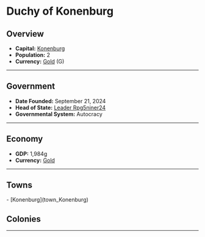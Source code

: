 <!--UNDEDITED FILE, remove this entire line if this file has been edited!-->
# <!--NAME-->Duchy of Konenburg<!--NAME-->

## Overview

- **Capital:** <!--CAPITAL_LINK-->[Konenburg](Konenburg_town)<!--CAPITAL_LINK-->
- **Population:** <!--POPULATION-->2<!--POPULATION-->
- **Currency:** <!--CURRENCY_LINK-->[Gold](Gold_currency)<!--CURRENCY_LINK--> (<!--CURRENCY_ABV-->G<!--CURRENCY_ABV-->)

---

## Government

- **Date Founded:** <!--FOUNDED-->September 21, 2024<!--FOUNDED-->
- **Head of State:** <!--LEADER_TITLE_LINK-->[Leader Rpg5niner24](Rpg5niner24_user)<!--LEADER_TITLE_LINK-->
- **Governmental System:** <!--GOVERNMENT-->Autocracy<!--GOVERNMENT-->

---

## Economy

- **GDP:** <!--GDP-->1,984g<!--GDP-->
- **Currency:** <!--CURRENCY_LINK-->[Gold](Gold_currency)<!--CURRENCY_LINK-->

---

## Towns

<!--TOWNS-->- [Konenburg](town_Konenburg)<!--TOWNS-->

## Colonies

<!--COLONIES--><!--COLONIES-->

---